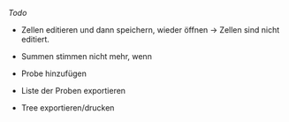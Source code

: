 *Todo*
- Zellen editieren und dann speichern, wieder öffnen -> Zellen sind nicht editiert.

- Summen stimmen nicht mehr, wenn
- Probe hinzufügen

- Liste der Proben exportieren
- Tree exportieren/drucken
